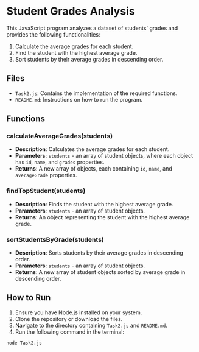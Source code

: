# Student Grades Analysis

This JavaScript program analyzes a dataset of students' grades and provides the following functionalities:
1. Calculate the average grades for each student.
2. Find the student with the highest average grade.
3. Sort students by their average grades in descending order.

## Files

- `Task2.js`: Contains the implementation of the required functions.
- `README.md`: Instructions on how to run the program.

## Functions

### calculateAverageGrades(students)
- **Description**: Calculates the average grades for each student.
- **Parameters**: `students` - an array of student objects, where each object has `id`, `name`, and `grades` properties.
- **Returns**: A new array of objects, each containing `id`, `name`, and `averageGrade` properties.

### findTopStudent(students)
- **Description**: Finds the student with the highest average grade.
- **Parameters**: `students` - an array of student objects.
- **Returns**: An object representing the student with the highest average grade.

### sortStudentsByGrade(students)
- **Description**: Sorts students by their average grades in descending order.
- **Parameters**: `students` - an array of student objects.
- **Returns**: A new array of student objects sorted by average grade in descending order.

## How to Run

1. Ensure you have Node.js installed on your system.
2. Clone the repository or download the files.
3. Navigate to the directory containing `Task2.js` and `README.md`.
4. Run the following command in the terminal:

```sh
node Task2.js
